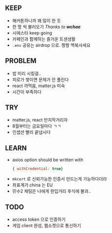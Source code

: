 ## KEEP
- 해커톤하니까 꽤 많이 한 듯
- 한 명 씩 불러오기 *Thanks to **wchae***
- 시에스타 keep going
- 카페인과 함께하는 즐거운 트센생활
- `.env` 공유는 airdrop 으로. 짱짱 맥북사세요

## PROBLEM
- 밥 미리 시킬걸..
- 피로가 쌓이면 문제가 안 풀린다
- react 까먹음, matter.js 미숙
- 시간이 부족하다

## TRY
- matter.js, react 만지작거리자
- 8월부터는 금요일마다 ㄱㄱ
- 인셉션 빨리 끝냅시다

## LEARN
- axios option should be written with 
  ```javascript
  { withCredential: true}
  ```
- `mkcert` 로 신뢰가능한 인증서 만드는게 가능하다더라
- 좌표계가 china 는 EU
- 민수2 채팅은 나에게 한입거리 후식에 불과..

## TODO
- access token 으로 인증하기
- 게임 client 완성, 웹소켓으로 통신하기

